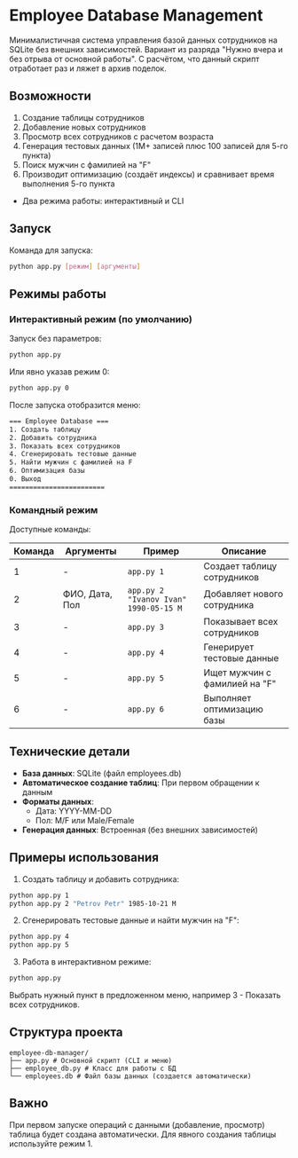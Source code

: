 # Employee Database Management

Минималистичная система управления базой данных сотрудников на SQLite без внешних зависимостей. Вариант из разряда "Нужно вчера и без отрыва от основной работы". С расчётом, что данный скрипт отработает раз и ляжет в архив поделок.

## Возможности

1) Создание таблицы сотрудников
2) Добавление новых сотрудников
3) Просмотр всех сотрудников с расчетом возраста
4) Генерация тестовых данных (1M+ записей плюс 100 записей для 5-го пункта)
5) Поиск мужчин с фамилией на "F"
6) Производит оптимизацию (создаёт индексы) и сравнивает время выполнения 5-го пункта

- Два режима работы: интерактивный и CLI

## Запуск

Команда для запуска:

```bash
python app.py [режим] [аргументы]
```

## Режимы работы

### Интерактивный режим (по умолчанию)

Запуск без параметров:

```bash
python app.py
```

Или явно указав режим 0:

```bash
python app.py 0
```

После запуска отобразится меню:

```bash
=== Employee Database ===  
1. Создать таблицу  
2. Добавить сотрудника  
3. Показать всех сотрудников  
4. Сгенерировать тестовые данные  
5. Найти мужчин с фамилией на F  
6. Оптимизация базы  
0. Выход  
========================
```

### Командный режим

Доступные команды:

| Команда | Аргументы      | Пример                                | Описание                      |
|---------|----------------|---------------------------------------|-------------------------------|
| 1       | -              | `app.py 1`                            | Создает таблицу сотрудников   |
| 2       | ФИО, Дата, Пол | `app.py 2 "Ivanov Ivan" 1990-05-15 M` | Добавляет нового сотрудника   |
| 3       | -              | `app.py 3`                            | Показывает всех сотрудников   |
| 4       | -              | `app.py 4`                            | Генерирует тестовые данные    |
| 5       | -              | `app.py 5`                            | Ищет мужчин с фамилией на "F" |
| 6       | -              | `app.py 6`                            | Выполняет оптимизацию базы    |

## Технические детали

- **База данных**: SQLite (файл employees.db)
- **Автоматическое создание таблиц**: При первом обращении к данным
- **Форматы данных**:
    - Дата: YYYY-MM-DD
    - Пол: M/F или Male/Female
- **Генерация данных**: Встроенная (без внешних зависимостей)

## Примеры использования

1. Создать таблицу и добавить сотрудника:

```bash
python app.py 1
python app.py 2 "Petrov Petr" 1985-10-21 M
```

2. Сгенерировать тестовые данные и найти мужчин на "F":

```bash
python app.py 4
python app.py 5
```

3. Работа в интерактивном режиме:

```bash
python app.py
```

Выбрать нужный пункт в предложенном меню, например 3 - Показать всех сотрудников.

## Структура проекта

```tree
employee-db-manager/
├── app.py # Основной скрипт (CLI и меню)
├── employee_db.py # Класс для работы с БД
└── employees.db # Файл базы данных (создается автоматически)
```

## Важно

При первом запуске операций с данными (добавление, просмотр) таблица будет создана автоматически. Для явного создания таблицы используйте режим 1.